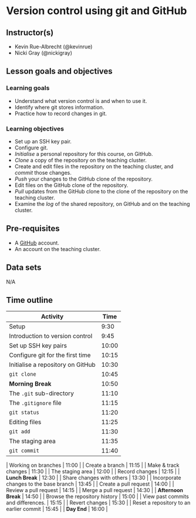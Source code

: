 # Version control using git and GitHub

## Instructor(s)

- Kevin Rue-Albrecht (@kevinrue)
- Nicki Gray (@nickigray)

## Lesson goals and objectives

<!--
Refer to:
https://github.com/Bioconductor/BioC2019/blob/master/docs/workshop-syllabus.md#a-note-about-learning-goals-and-objectives-bloom
https://cft.vanderbilt.edu/guides-sub-pages/blooms-taxonomy/
-->

### Learning goals

<!--
High-level "big picture" objectives of the learning process.
-->

- Understand what version control is and when to use it.
- Identify where git stores information.
- Practice how to record changes in git.

### Learning objectives

<!--
More concrete and measurable outputs.
-->

- Set up an SSH key pair.
- Configure git.
- _Initialise_ a personal repository for this course, on GitHub.
- _Clone_ a copy of the repository on the teaching cluster.
- Create and edit files in the repository on the teaching cluster, and _commit_ those changes.
- _Push_ your changes to the GitHub clone of the repository.
- Edit files on the GitHub clone of the repository.
- _Pull_ updates from the GitHub clone to the clone of the repository on the teaching cluster.
- Examine the _log_ of the shared repository, on GitHub and on the teaching cluster.

## Pre-requisites

- A [GitHub](https://github.com/) account.
- An account on the teaching cluster.

## Data sets

N/A

## Time outline

| Activity                                      |  Time |
|-----------------------------------------------|-------|
| Setup                                         |  9:30 |
| Introduction to version control               |  9:45 |
| Set up SSH key pairs                          | 10:00 |
| Configure git for the first time              | 10:15 |
| Initialise a repository on GitHub             | 10:30 |
| `git clone`                                   | 10:45 |
| **Morning Break**                             | 10:50 |
| The `.git` sub-directory                      | 11:10 |
| The `.gitignore` file                         | 11:15 |
| `git status`                                  | 11:20 |
| Editing files                                 | 11:25 |
| `git add`                                     | 11:30 |
| The staging area                              | 11:35 |
| `git commit`                                  | 11:40 |


| Working on branches                           | 11:00 |
| Create a branch                               | 11:15 |
| Make & track changes                          | 11:30 |
| The staging area                              | 12:00 |
| Record changes                                | 12:15 |
| **Lunch Break**                               | 12:30 |
| Share changes with others                     | 13:30 |
| Incorporate changes to the base branch        | 13:45 |
| Create a pull request                         | 14:00 |
| Review a pull request                         | 14:15 |
| Merge a pull request                          | 14:30 |
| **Afternoon Break**                           | 14:50 |
| Browse the repository history                 | 15:00 |
| View past commits and differences.            | 15:15 |
| Revert changes                                | 15:30 |
| Reset a repository to an earlier commit       | 15:45 |
| **Day End**                                   | 16:00 |
